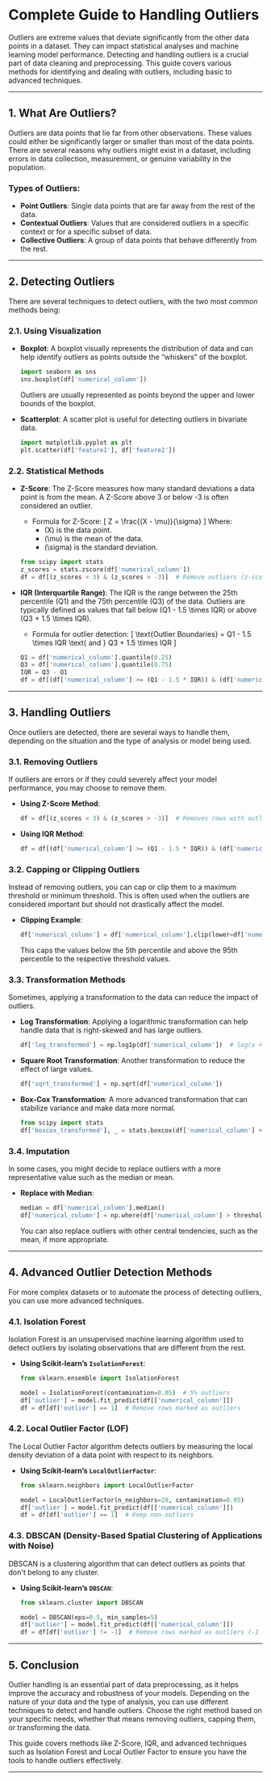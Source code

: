 # **Complete Guide to Handling Outliers**

Outliers are extreme values that deviate significantly from the other data points in a dataset. They can impact statistical analyses and machine learning model performance. Detecting and handling outliers is a crucial part of data cleaning and preprocessing. This guide covers various methods for identifying and dealing with outliers, including basic to advanced techniques.

---

## **1. What Are Outliers?**

Outliers are data points that lie far from other observations. These values could either be significantly larger or smaller than most of the data points. There are several reasons why outliers might exist in a dataset, including errors in data collection, measurement, or genuine variability in the population.

### **Types of Outliers**:
- **Point Outliers**: Single data points that are far away from the rest of the data.
- **Contextual Outliers**: Values that are considered outliers in a specific context or for a specific subset of data.
- **Collective Outliers**: A group of data points that behave differently from the rest.

---

## **2. Detecting Outliers**

There are several techniques to detect outliers, with the two most common methods being:

### **2.1. Using Visualization**

- **Boxplot**: A boxplot visually represents the distribution of data and can help identify outliers as points outside the “whiskers” of the boxplot.
    ```python
    import seaborn as sns
    sns.boxplot(df['numerical_column'])
    ```
    Outliers are usually represented as points beyond the upper and lower bounds of the boxplot.

- **Scatterplot**: A scatter plot is useful for detecting outliers in bivariate data.
    ```python
    import matplotlib.pyplot as plt
    plt.scatter(df['feature1'], df['feature2'])
    ```

### **2.2. Statistical Methods**

- **Z-Score**: The Z-Score measures how many standard deviations a data point is from the mean. A Z-Score above 3 or below -3 is often considered an outlier.
    - Formula for Z-Score:
      \[
      Z = \frac{(X - \mu)}{\sigma}
      \]
      Where:
      - \(X\) is the data point.
      - \(\mu\) is the mean of the data.
      - \(\sigma\) is the standard deviation.

    ```python
    from scipy import stats
    z_scores = stats.zscore(df['numerical_column'])
    df = df[(z_scores < 3) & (z_scores > -3)]  # Remove outliers (z-score > 3 or < -3)
    ```

- **IQR (Interquartile Range)**: The IQR is the range between the 25th percentile (Q1) and the 75th percentile (Q3) of the data. Outliers are typically defined as values that fall below \(Q1 - 1.5 \times IQR\) or above \(Q3 + 1.5 \times IQR\).
    - Formula for outlier detection:
      \[
      \text{Outlier Boundaries} = Q1 - 1.5 \times IQR \text{ and } Q3 + 1.5 \times IQR
      \]
    ```python
    Q1 = df['numerical_column'].quantile(0.25)
    Q3 = df['numerical_column'].quantile(0.75)
    IQR = Q3 - Q1
    df = df[(df['numerical_column'] >= (Q1 - 1.5 * IQR)) & (df['numerical_column'] <= (Q3 + 1.5 * IQR))]
    ```

---

## **3. Handling Outliers**

Once outliers are detected, there are several ways to handle them, depending on the situation and the type of analysis or model being used.

### **3.1. Removing Outliers**

If outliers are errors or if they could severely affect your model performance, you may choose to remove them.

- **Using Z-Score Method**:
    ```python
    df = df[(z_scores < 3) & (z_scores > -3)]  # Removes rows with outliers based on Z-Score
    ```

- **Using IQR Method**:
    ```python
    df = df[(df['numerical_column'] >= (Q1 - 1.5 * IQR)) & (df['numerical_column'] <= (Q3 + 1.5 * IQR))]
    ```

### **3.2. Capping or Clipping Outliers**

Instead of removing outliers, you can cap or clip them to a maximum threshold or minimum threshold. This is often used when the outliers are considered important but should not drastically affect the model.

- **Clipping Example**:
    ```python
    df['numerical_column'] = df['numerical_column'].clip(lower=df['numerical_column'].quantile(0.05), upper=df['numerical_column'].quantile(0.95))
    ```

    This caps the values below the 5th percentile and above the 95th percentile to the respective threshold values.

### **3.3. Transformation Methods**

Sometimes, applying a transformation to the data can reduce the impact of outliers.

- **Log Transformation**: Applying a logarithmic transformation can help handle data that is right-skewed and has large outliers.
    ```python
    df['log_transformed'] = np.log1p(df['numerical_column'])  # log(x + 1) to avoid log(0)
    ```

- **Square Root Transformation**: Another transformation to reduce the effect of large values.
    ```python
    df['sqrt_transformed'] = np.sqrt(df['numerical_column'])
    ```

- **Box-Cox Transformation**: A more advanced transformation that can stabilize variance and make data more normal.
    ```python
    from scipy import stats
    df['boxcox_transformed'], _ = stats.boxcox(df['numerical_column'] + 1)  # Add 1 to avoid negative values
    ```

### **3.4. Imputation**

In some cases, you might decide to replace outliers with a more representative value such as the median or mean.

- **Replace with Median**:
    ```python
    median = df['numerical_column'].median()
    df['numerical_column'] = np.where(df['numerical_column'] > threshold, median, df['numerical_column'])
    ```

    You can also replace outliers with other central tendencies, such as the mean, if more appropriate.

---

## **4. Advanced Outlier Detection Methods**

For more complex datasets or to automate the process of detecting outliers, you can use more advanced techniques.

### **4.1. Isolation Forest**

Isolation Forest is an unsupervised machine learning algorithm used to detect outliers by isolating observations that are different from the rest.

- **Using Scikit-learn’s `IsolationForest`**:
    ```python
    from sklearn.ensemble import IsolationForest
    
    model = IsolationForest(contamination=0.05)  # 5% outliers
    df['outlier'] = model.fit_predict(df[['numerical_column']])
    df = df[df['outlier'] == 1]  # Remove rows marked as outliers
    ```

### **4.2. Local Outlier Factor (LOF)**

The Local Outlier Factor algorithm detects outliers by measuring the local density deviation of a data point with respect to its neighbors.

- **Using Scikit-learn’s `LocalOutlierFactor`**:
    ```python
    from sklearn.neighbors import LocalOutlierFactor
    
    model = LocalOutlierFactor(n_neighbors=20, contamination=0.05)
    df['outlier'] = model.fit_predict(df[['numerical_column']])
    df = df[df['outlier'] == 1]  # Keep non-outliers
    ```

### **4.3. DBSCAN (Density-Based Spatial Clustering of Applications with Noise)**

DBSCAN is a clustering algorithm that can detect outliers as points that don't belong to any cluster.

- **Using Scikit-learn’s `DBSCAN`**:
    ```python
    from sklearn.cluster import DBSCAN
    
    model = DBSCAN(eps=0.5, min_samples=5)
    df['outlier'] = model.fit_predict(df[['numerical_column']])
    df = df[df['outlier'] != -1]  # Remove rows marked as outliers (-1 indicates an outlier)
    ```

---

## **5. Conclusion**

Outlier handling is an essential part of data preprocessing, as it helps improve the accuracy and robustness of your models. Depending on the nature of your data and the type of analysis, you can use different techniques to detect and handle outliers. Choose the right method based on your specific needs, whether that means removing outliers, capping them, or transforming the data.

This guide covers methods like Z-Score, IQR, and advanced techniques such as Isolation Forest and Local Outlier Factor to ensure you have the tools to handle outliers effectively.

--- 
